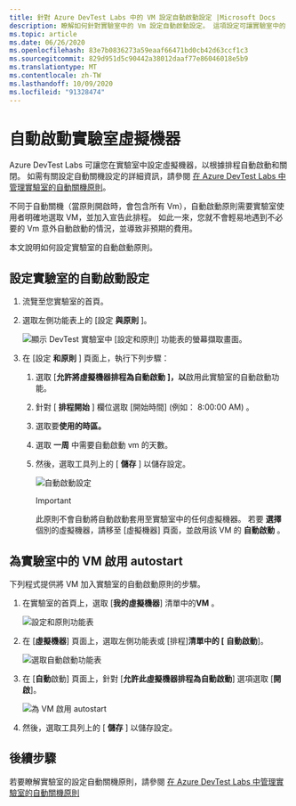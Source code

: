 ```yaml
---
title: 針對 Azure DevTest Labs 中的 VM 設定自動啟動設定 |Microsoft Docs
description: 瞭解如何針對實驗室中的 Vm 設定自動啟動設定。 這項設定可讓實驗室中的 Vm 依排程自動啟動。
ms.topic: article
ms.date: 06/26/2020
ms.openlocfilehash: 83e7b0836273a59eaaf66471bd0cb42d63ccf1c3
ms.sourcegitcommit: 829d951d5c90442a38012daaf77e86046018e5b9
ms.translationtype: MT
ms.contentlocale: zh-TW
ms.lasthandoff: 10/09/2020
ms.locfileid: "91328474"
---
```

# <a name="auto-startup-lab-virtual-machines"></a>自動啟動實驗室虛擬機器  
Azure DevTest Labs 可讓您在實驗室中設定虛擬機器，以根據排程自動啟動和關閉。 如需有關設定自動關機設定的詳細資訊，請參閱 [在 Azure DevTest Labs 中管理實驗室的自動關機原則](devtest-lab-auto-shutdown.md)。 

不同于自動關機（當原則開啟時，會包含所有 Vm），自動啟動原則需要實驗室使用者明確地選取 VM，並加入宣告此排程。 如此一來，您就不會輕易地遇到不必要的 Vm 意外自動啟動的情況，並導致非預期的費用。

本文說明如何設定實驗室的自動啟動原則。

## <a name="configure-autostart-settings-for-a-lab"></a>設定實驗室的自動啟動設定 
1. 流覽至您實驗室的首頁。 
2. 選取左側功能表上的 [設定 **與原則** ]。 

    ![顯示 DevTest 實驗室中 [設定和原則] 功能表的螢幕擷取畫面。](./media/devtest-lab-auto-startup-vm/configuration-policies-menu.png)
3. 在 [設定 **和原則** ] 頁面上，執行下列步驟：
    
    1. 選取 [**允許將虛擬機器排程為自動啟動** **]，以**啟用此實驗室的自動啟動功能。 
    2. 針對 [ **排程開始** ] 欄位選取 [開始時間] (例如： 8:00:00 AM) 。 
    3. 選取要**使用的時區。** 
    4. 選取 **一周** 中需要自動啟動 vm 的天數。 
    5. 然後，選取工具列上的 [ **儲存** ] 以儲存設定。 

        ![自動啟動設定](./media/devtest-lab-auto-startup-vm/auto-start-configuration.png)

        > [!IMPORTANT]
        > 此原則不會自動將自動啟動套用至實驗室中的任何虛擬機器。 若要 **選擇** 個別的虛擬機器，請移至 [虛擬機器] 頁面，並啟用該 VM 的 **自動啟動** 。

## <a name="enable-autostart-for-a-vm-in-the-lab"></a>為實驗室中的 VM 啟用 autostart
下列程式提供將 VM 加入實驗室的自動啟動原則的步驟。 

1. 在實驗室的首頁上，選取 [**我的虛擬機器**] 清單中的**VM** 。 

    ![設定和原則功能表](./media/devtest-lab-auto-startup-vm/select-vm.png)
2. 在 [**虛擬機器**] 頁面上，選取左側功能表或 [排程]**清單中的 [** **自動啟動**]。 

    ![選取自動啟動功能表](./media/devtest-lab-auto-startup-vm/select-auto-start.png)
3. 在 [**自動**啟動] 頁面上，針對 [**允許此虛擬機器排程為自動啟動**] 選項選取 [**開啟**]。

    ![為 VM 啟用 autostart](./media/devtest-lab-auto-startup-vm/auto-start-vm.png)
4. 然後，選取工具列上的 [ **儲存** ] 以儲存設定。 


## <a name="next-steps"></a>後續步驟
若要瞭解實驗室的設定自動關機原則，請參閱 [在 Azure DevTest Labs 中管理實驗室的自動關機原則](devtest-lab-auto-shutdown.md)
